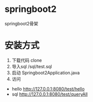 # springboot2
springboot2骨架

# 安装方式
1. 下载代码
clone
2. 导入sql
/sql/test.sql
3. 启动
Springboot2Application.java
4. 访问
* hello  http://127.0.0.1:8080/test/hello 
* sql http://127.0.0.1:8080/test/queryAll
